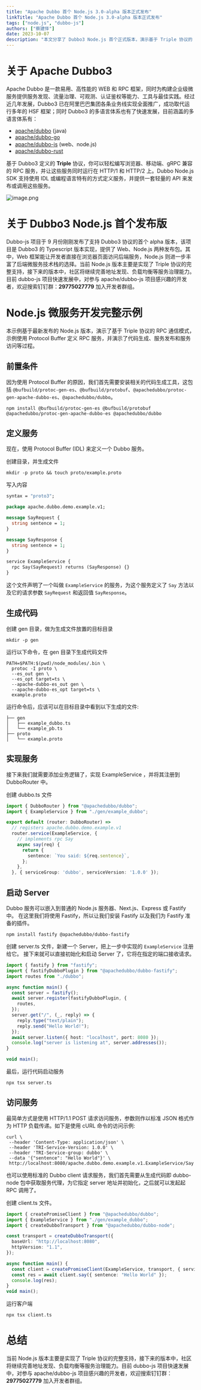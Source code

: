 ```yaml
---
title: "Apache Dubbo 首个 Node.js 3.0-alpha 版本正式发布"
linkTitle: "Apache Dubbo 首个 Node.js 3.0-alpha 版本正式发布"
tags: ["node.js", "dubbo-js"]
authors: ["蔡建怿"]
date: 2023-10-07
description: "本文分享了 Dubbo3 Node.js 首个正式版本，演示基于 Triple 协议的 RPC 通信模式，包括代码生成、服务发布和服务访问等过程。"
---
```

# 关于 Apache Dubbo3
Apache Dubbo 是一款易用、高性能的 WEB 和 RPC 框架，同时为构建企业级微服务提供服务发现、流量治理、可观测、认证鉴权等能力、工具与最佳实践。经过近几年发展，Dubbo3 已在阿里巴巴集团各条业务线实现全面推广，成功取代运行多年的 HSF 框架；同时 Dubbo3 的多语言体系也有了快速发展，目前涵盖的多语言体系有：

- [apache/dubbo](https://github.com/apache/dubbo) (java)
- [apache/dubbo-go](https://github.com/apache/dubbo-go)
- [apache/dubbo-js](https://github.com/apache/dubbo-js) (web、node.js)
- [apache/dubbo-rust](https://github.com/apache/dubbo-rust)

基于 Dubbo3 定义的 **Triple** 协议，你可以轻松编写浏览器、移动端、gRPC 兼容的 RPC 服务，并让这些服务同时运行在 HTTP/1 和 HTTP/2 上。Dubbo Node.js SDK 支持使用 IDL 或编程语言特有的方式定义服务，并提供一套轻量的 API 来发布或调用这些服务。

![image.png](/imgs/blog/2023/9/nodejs/img.png)

# 关于 Dubbo3 Node.js 首个发布版
Dubbo-js 项目于 9 月份刚刚发布了支持 Dubbo3 协议的首个 alpha 版本，该项目是 Dubbo3 的 Typescript 版本实现，提供了 Web、Node.js 两种发布包。其中，Web 框架能让开发者直接在浏览器页面访问后端服务，Node.js 则进一步丰富了后端微服务技术栈的选择。当前 Node.js 版本主要是实现了 Triple 协议的完整支持，接下来的版本中，社区将继续完善地址发现、负载均衡等服务治理能力。目前 dubbo-js 项目快速发展中，对参与 apache/dubbo-js 项目感兴趣的开发者，欢迎搜索钉钉群：**29775027779** 加入开发者群组。

# Node.js 微服务开发完整示例

本示例基于最新发布的 Node.js 版本，演示了基于 Triple 协议的 RPC 通信模式，示例使用 Protocol Buffer 定义 RPC 服务，并演示了代码生成、服务发布和服务访问等过程。
## 前置条件

因为使用 Protocol Buffer 的原因，我们首先需要安装相关的代码生成工具，这包括 `@bufbuild/protoc-gen-es`、`@bufbuild/protobuf`、`@apachedubbo/protoc-gen-apache-dubbo-es`、`@apachedubbo/dubbo`。

```shell
npm install @bufbuild/protoc-gen-es @bufbuild/protobuf @apachedubbo/protoc-gen-apache-dubbo-es @apachedubbo/dubbo
```

## 定义服务

现在，使用 Protocol Buffer (IDL) 来定义一个 Dubbo 服务。

创建目录，并生成文件

```shell
mkdir -p proto && touch proto/example.proto
```

写入内容

```protobuf
syntax = "proto3";

package apache.dubbo.demo.example.v1;

message SayRequest {
  string sentence = 1;
}

message SayResponse {
  string sentence = 1;
}

service ExampleService {
  rpc Say(SayRequest) returns (SayResponse) {}
}
```

这个文件声明了一个叫做 `ExampleService` 的服务，为这个服务定义了 `Say` 方法以及它的请求参数 `SayRequest` 和返回值 `SayResponse`。

## 生成代码

创建 gen 目录，做为生成文件放置的目标目录

```
mkdir -p gen
```

运行以下命令，在 gen 目录下生成代码文件

```shell
PATH=$PATH:$(pwd)/node_modules/.bin \
  protoc -I proto \
  --es_out gen \
  --es_opt target=ts \
  --apache-dubbo-es_out gen \
  --apache-dubbo-es_opt target=ts \
  example.proto
```

运行命令后，应该可以在目标目录中看到以下生成的文件:

```
├── gen
│   ├── example_dubbo.ts
│   └── example_pb.ts
├── proto
│   └── example.proto
```

## 实现服务

接下来我们就需要添加业务逻辑了，实现 ExampleService ，并将其注册到 DubboRouter 中。

创建 dubbo.ts 文件

```typescript
import { DubboRouter } from "@apachedubbo/dubbo";
import { ExampleService } from "./gen/example_dubbo";

export default (router: DubboRouter) =>
  // registers apache.dubbo.demo.example.v1
  router.service(ExampleService, {
    // implements rpc Say
    async say(req) {
      return {
        sentence: `You said: ${req.sentence}`,
      };
    },
  }, { serviceGroup: 'dubbo', serviceVersion: '1.0.0' });
```

## 启动 Server

Dubbo 服务可以嵌入到普通的 Node.js 服务器、Next.js、Express 或 Fastify 中。
在这里我们将使用 Fastify，所以让我们安装 Fastify 以及我们为 Fastify 准备的插件。

```shell
npm install fastify @apachedubbo/dubbo-fastify
```

创建 server.ts 文件，新建一个 Server，把上一步中实现的 `ExampleService` 注册给它。
接下来就可以直接初始化和启动 Server 了，它将在指定的端口接收请求。

```typescript
import { fastify } from "fastify";
import { fastifyDubboPlugin } from "@apachedubbo/dubbo-fastify";
import routes from "./dubbo";

async function main() {
  const server = fastify();
  await server.register(fastifyDubboPlugin, {
    routes,
  });
  server.get("/", (_, reply) => {
    reply.type("text/plain");
    reply.send("Hello World!");
  });
  await server.listen({ host: "localhost", port: 8080 });
  console.log("server is listening at", server.addresses());
}

void main();
```

最后，运行代码启动服务

```shell
npx tsx server.ts
```

## 访问服务

最简单方式是使用 HTTP/1.1 POST 请求访问服务，参数则作以标准 JSON 格式作为 HTTP 负载传递。如下是使用 cURL 命令的访问示例:

```shell
curl \
 --header 'Content-Type: application/json' \
 --header 'TRI-Service-Version: 1.0.0' \
 --header 'TRI-Service-group: dubbo' \
 --data '{"sentence": "Hello World"}' \
 http://localhost:8080/apache.dubbo.demo.example.v1.ExampleService/Say
```

也可以使用标准的 Dubbo client 请求服务，我们首先需要从生成代码即 dubbo-node 包中获取服务代理，为它指定 server 地址并初始化，之后就可以发起起 RPC 调用了。

创建 client.ts 文件。

```typescript
import { createPromiseClient } from "@apachedubbo/dubbo";
import { ExampleService } from "./gen/example_dubbo";
import { createDubboTransport } from "@apachedubbo/dubbo-node";

const transport = createDubboTransport({
  baseUrl: "http://localhost:8080",
  httpVersion: "1.1",
});

async function main() {
  const client = createPromiseClient(ExampleService, transport, { serviceVersion: '1.0.0', serviceGroup: 'dubbo' });
  const res = await client.say({ sentence: "Hello World" });
  console.log(res);
}
void main();
```

运行客户端

```shell
npx tsx client.ts
```

# 总结
当前 Node.js 版本主要是实现了 Triple 协议的完整支持，接下来的版本中，社区将继续完善地址发现、负载均衡等服务治理能力。目前 dubbo-js 项目快速发展中，对参与 apache/dubbo-js 项目感兴趣的开发者，欢迎搜索钉钉群：**29775027779** 加入开发者群组。

